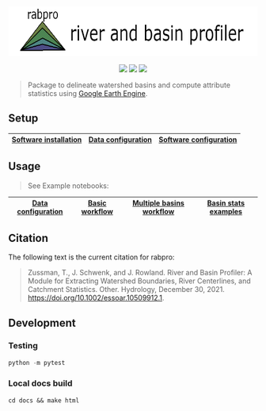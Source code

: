 
<p align="center">
<a href='https:///VeinsOfTheEarth.github.io/rabpro/'><img src="docs/_static/logo_banner.png" height=100/></a>
</p>

<p align="center">  
  <a href=https://github.com/psf/black><img src=https://img.shields.io/badge/code%20style-black-000000.svg></a>
  <a href=https://anaconda.org/conda-forge/rabpro><img src=https://anaconda.org/conda-forge/rabpro/badges/version.svg></a>
  <a href=https://github.com/VeinsOfTheEarth/rabpro/actions/workflows/build.yaml><img src=https://github.com/VeinsOfTheEarth/rabpro/actions/workflows/build.yaml/badge.svg></a>
</p>

> Package to delineate watershed basins and compute attribute statistics using [Google Earth Engine](https://developers.google.com/earth-engine/).

## Setup

|[Software installation](https://veinsoftheearth.github.io/rabpro/install/index.html)|[Data configuration](https://veinsoftheearth.github.io/rabpro/configure/index.html#data)|[Software configuration](https://veinsoftheearth.github.io/rabpro/configure/index.html#software)|
|--|--|--|

## Usage

> See Example notebooks:

|[Data configuration](https://veinsoftheearth.github.io/rabpro/examples/notebooks/downloading_data.html)|[Basic workflow](https://veinsoftheearth.github.io/rabpro/examples/notebooks/basic_example.html)|[Multiple basins workflow](https://veinsoftheearth.github.io/rabpro/examples/notebooks/multiple_basins.html)|[Basin stats examples](https://veinsoftheearth.github.io/rabpro/examples/notebooks/basin_stats.html)|
|--|--|--|--|

## Citation

The following text is the current citation for rabpro:

> Zussman, T., J. Schwenk, and J. Rowland. River and Basin Profiler: A Module for Extracting Watershed Boundaries, River Centerlines, and Catchment Statistics. Other. Hydrology, December 30, 2021. <https://doi.org/10.1002/essoar.10509912.1>.

## Development

### Testing

```python
python -m pytest
```

### Local docs build

```shell
cd docs && make html
```
